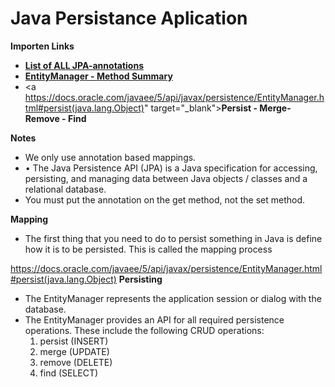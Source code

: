 

# Java Persistance Aplication



**Importen Links**

* <a href="https://www.objectdb.com/api/java/jpa/annotations" target="_blank">**List of ALL JPA-annotations**</a>
* <a href="https://docs.oracle.com/javaee/5/api/javax/persistence/EntityManager.html" target="_blank">**EntityManager - Method Summary**</a>
 * <a https://docs.oracle.com/javaee/5/api/javax/persistence/EntityManager.html#persist(java.lang.Object)" target="_blank">**Persist - Merge- Remove - Find**</a>


**Notes**

* We only use annotation based mappings.
* 	• The Java Persistence API (JPA) is a Java specification for accessing, persisting, and managing data between Java objects / classes and a relational database.
* You must put the annotation on the get method, not the set method. 

**Mapping**

* The first thing that you need to do to persist something in Java is define how it is to be persisted. This is called the mapping process 

https://docs.oracle.com/javaee/5/api/javax/persistence/EntityManager.html#persist(java.lang.Object)
**Persisting**

* The EntityManager represents the application session or dialog with the database.
* The EntityManager provides an API for all required persistence operations. These include the following CRUD operations:
  1. persist (INSERT)
  2. merge (UPDATE)
  3. remove (DELETE)
  4. find (SELECT)



